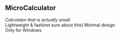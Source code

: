 **MicroCalculator**  
---  
*Calculator that is actually small.*  
Lightweight & fast(not sure about this)
Minimal design  
Only for Windows    

